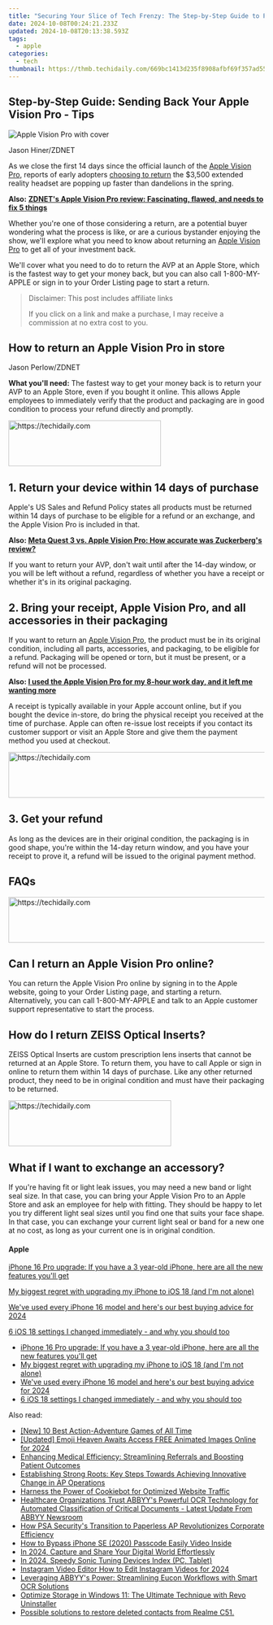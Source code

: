 ```yaml
---
title: "Securing Your Slice of Tech Frenzy: The Step-by-Step Guide to Preorder Apple Vision Pro"
date: 2024-10-08T00:24:21.233Z
updated: 2024-10-08T20:13:38.593Z
tags:
  - apple
categories:
  - tech
thumbnail: https://thmb.techidaily.com/669bc1413d235f8908afbf69f357ad5578fda1c3066e7cdb610eb41a93c8a8ff.jpeg
---
```


## Step-by-Step Guide: Sending Back Your Apple Vision Pro - Tips

![Apple Vision Pro with cover](https://www.zdnet.com/a/img/resize/9b2ae29df542f18c60b5207748bf5aefa4ddf22a/2024/02/06/46b13d3c-4006-454f-831d-63e5ff2034fa/vision-pro-with-cover.jpg?auto=webp&width=1280)

Jason Hiner/ZDNET

As we close the first 14 days since the official launch of the [Apple Vision Pro](https://apple.sjv.io/c/159047/435031/7613?&sharedid=zdnet&partnerpropertyid=1980086&u=https%3A%2F%2Fwww.apple.com%2Fshop%2Fbuy-vision%2Fapple-vision-pro&subId1=zd-%5F%5FCOM%5FCLICK%5FID%5F%5F-dtp), reports of early adopters [choosing to return](https://www.zdnet.com/article/7-reasons-why-people-are-returning-apple-vision-pro-according-to-reddit/) the $3,500 extended reality headset are popping up faster than dandelions in the spring. 

**Also:** [**ZDNET's Apple Vision Pro review: Fascinating, flawed, and needs to fix 5 things**](https://www.zdnet.com/article/apple-vision-pro-review/)

Whether you're one of those considering a return, are a potential buyer wondering what the process is like, or are a curious bystander enjoying the show, we'll explore what you need to know about returning an [Apple Vision Pro](https://www.zdnet.com/article/10-reasons-the-apple-vision-pro-is-secretly-brilliant/) to get all of your investment back. 

We'll cover what you need to do to return the AVP at an Apple Store, which is the fastest way to get your money back, but you can also call 1-800-MY-APPLE or sign in to your Order Listing page to start a return.

>  Disclaimer: This post includes affiliate links
>
>  If you click on a link and make a purchase, I may receive a commission at no extra cost to you.
>

## How to return an Apple Vision Pro in store

Jason Perlow/ZDNET

**What you'll need:** The fastest way to get your money back is to return your AVP to an Apple Store, even if you bought it online. This allows Apple employees to immediately verify that the product and packaging are in good condition to process your refund directly and promptly.

<!-- affiliate ads begin -->
<a href="https://aligracehair.sjv.io/c/5597632/1934254/19272" target="_top" id="1934254">
  <img src="//a.impactradius-go.com/display-ad/19272-1934254" border="0" alt="https://techidaily.com" width="300" height="90"/>
</a>
<img height="0" width="0" src="https://aligracehair.sjv.io/i/5597632/1934254/19272" style="position:absolute;visibility:hidden;" border="0" />
<!-- affiliate ads end -->

## 1\. Return your device within 14 days of purchase

Apple's US Sales and Refund Policy states all products must be returned within 14 days of purchase to be eligible for a refund or an exchange, and the Apple Vision Pro is included in that. 

**Also: [Meta Quest 3 vs. Apple Vision Pro: How accurate was Zuckerberg's review?](https://www.zdnet.com/article/meta-quest-3-vs-apple-vision-pro/)**

If you want to return your AVP, don't wait until after the 14-day window, or you will be left without a refund, regardless of whether you have a receipt or whether it's in its original packaging.

## 2\. Bring your receipt, Apple Vision Pro, and all accessories in their packaging

If you want to return an [Apple Vision Pro](https://www.zdnet.com/article/an-apple-store-employee-gave-me-a-surprising-reason-to-love-the-vision-pro/), the product must be in its original condition, including all parts, accessories, and packaging, to be eligible for a refund. Packaging will be opened or torn, but it must be present, or a refund will not be processed. 

**Also: [I used the Apple Vision Pro for my 8-hour work day, and it left me wanting more](https://www.zdnet.com/article/i-used-the-apple-vision-pro-for-my-8-hour-work-day-and-it-left-me-wanting-more/)**

A receipt is typically available in your Apple account online, but if you bought the device in-store, do bring the physical receipt you received at the time of purchase. Apple can often re-issue lost receipts if you contact its customer support or visit an Apple Store and give them the payment method you used at checkout. 

<!-- affiliate ads begin -->
<a href="https://appsumo.8odi.net/c/5597632/2100533/7443" target="_top" id="2100533">
  <img src="//a.impactradius-go.com/display-ad/7443-2100533" border="0" alt="https://techidaily.com" width="728" height="90"/>
</a>
<img height="0" width="0" src="https://appsumo.8odi.net/i/5597632/2100533/7443" style="position:absolute;visibility:hidden;" border="0" />
<!-- affiliate ads end -->

## 3\. Get your refund

As long as the devices are in their original condition, the packaging is in good shape, you're within the 14-day return window, and you have your receipt to prove it, a refund will be issued to the original payment method. 

## FAQs

<!-- affiliate ads begin -->
<a href="https://appsumo.8odi.net/c/5597632/2043618/7443" target="_top" id="2043618">
  <img src="//a.impactradius-go.com/display-ad/7443-2043618" border="0" alt="https://techidaily.com" width="728" height="90"/>
</a>
<img height="0" width="0" src="https://appsumo.8odi.net/i/5597632/2043618/7443" style="position:absolute;visibility:hidden;" border="0" />
<!-- affiliate ads end -->

## Can I return an Apple Vision Pro online?

You can return the Apple Vision Pro online by signing in to the Apple website, going to your Order Listing page, and starting a return. Alternatively, you can call 1-800-MY-APPLE and talk to an Apple customer support representative to start the process. 

## How do I return ZEISS Optical Inserts?

ZEISS Optical Inserts are custom prescription lens inserts that cannot be returned at an Apple Store. To return them, you have to call Apple or sign in online to return them within 14 days of purchase. Like any other returned product, they need to be in original condition and must have their packaging to be returned. 

<!-- affiliate ads begin -->
<a href="https://aligracehair.sjv.io/c/5597632/2135371/19272" target="_top" id="2135371">
  <img src="//a.impactradius-go.com/display-ad/19272-2135371" border="0" alt="https://techidaily.com" width="320" height="90"/>
</a>
<img height="0" width="0" src="https://aligracehair.sjv.io/i/5597632/2135371/19272" style="position:absolute;visibility:hidden;" border="0" />
<!-- affiliate ads end -->

## What if I want to exchange an accessory?

If you're having fit or light leak issues, you may need a new band or light seal size. In that case, you can bring your Apple Vision Pro to an Apple Store and ask an employee for help with fitting. They should be happy to let you try different light seal sizes until you find one that suits your face shape. In that case, you can exchange your current light seal or band for a new one at no cost, as long as your current one is in original condition. 

#### Apple

[iPhone 16 Pro upgrade: If you have a 3 year-old iPhone, here are all the new features you'll get](https://www.zdnet.com/article/iphone-16-pro-and-pro-max-hands-on/ "iPhone 16 Pro upgrade: If you have a 3 year-old iPhone, here are all the new features you'll get")

[My biggest regret with upgrading my iPhone to iOS 18 (and I'm not alone)](https://www.zdnet.com/article/my-biggest-regret-with-upgrading-my-iphone-to-ios-18-and-im-not-alone/ "My biggest regret with upgrading my iPhone to iOS 18 (and I'm not alone)")

[We've used every iPhone 16 model and here's our best buying advice for 2024](https://www.zdnet.com/article/iphone-16-pro-max-buying-advice-2024/ "We've used every iPhone 16 model and here's our best buying advice for 2024")

[6 iOS 18 settings I changed immediately - and why you should too](https://www.zdnet.com/article/6-ios-18-settings-i-changed-immediately-and-why-you-should-too/ "6 iOS 18 settings I changed immediately - and why you should too")

* [iPhone 16 Pro upgrade: If you have a 3 year-old iPhone, here are all the new features you'll get](https://www.zdnet.com/article/iphone-16-pro-and-pro-max-hands-on/ "iPhone 16 Pro upgrade: If you have a 3 year-old iPhone, here are all the new features you'll get")
* [My biggest regret with upgrading my iPhone to iOS 18 (and I'm not alone)](https://www.zdnet.com/article/my-biggest-regret-with-upgrading-my-iphone-to-ios-18-and-im-not-alone/ "My biggest regret with upgrading my iPhone to iOS 18 (and I'm not alone)")
* [We've used every iPhone 16 model and here's our best buying advice for 2024](https://www.zdnet.com/article/iphone-16-pro-max-buying-advice-2024/ "We've used every iPhone 16 model and here's our best buying advice for 2024")
* [6 iOS 18 settings I changed immediately - and why you should too](https://www.zdnet.com/article/6-ios-18-settings-i-changed-immediately-and-why-you-should-too/ "6 iOS 18 settings I changed immediately - and why you should too")

<ins class="adsbygoogle"
     style="display:block"
     data-ad-format="autorelaxed"
     data-ad-client="ca-pub-7571918770474297"
     data-ad-slot="1223367746"></ins>

<ins class="adsbygoogle"
     style="display:block"
     data-ad-client="ca-pub-7571918770474297"
     data-ad-slot="8358498916"
     data-ad-format="auto"
     data-full-width-responsive="true"></ins>

<span class="atpl-alsoreadstyle">Also read:</span>
<div><ul>
<li><a href="https://screen-mirroring-recording.techidaily.com/new-10-best-action-adventure-games-of-all-time/"><u>[New] 10 Best Action-Adventure Games of All Time</u></a></li>
<li><a href="https://discord-videos.techidaily.com/updated-emoji-heaven-awaits-access-free-animated-images-online-for-2024/"><u>[Updated] Emoji Heaven Awaits Access FREE Animated Images Online for 2024</u></a></li>
<li><a href="https://some-tips.techidaily.com/enhancing-medical-efficiency-streamlining-referrals-and-boosting-patient-outcomes/"><u>Enhancing Medical Efficiency: Streamlining Referrals and Boosting Patient Outcomes</u></a></li>
<li><a href="https://some-tips.techidaily.com/establishing-strong-roots-key-steps-towards-achieving-innovative-change-in-ap-operations/"><u>Establishing Strong Roots: Key Steps Towards Achieving Innovative Change in AP Operations</u></a></li>
<li><a href="https://some-tips.techidaily.com/harness-the-power-of-cookiebot-for-optimized-website-traffic/"><u>Harness the Power of Cookiebot for Optimized Website Traffic</u></a></li>
<li><a href="https://some-tips.techidaily.com/healthcare-organizations-trust-abbyys-powerful-ocr-technology-for-automated-classification-of-critical-documents-latest-update-from-abbyy-newsroom/"><u>Healthcare Organizations Trust ABBYY's Powerful OCR Technology for Automated Classification of Critical Documents - Latest Update From ABBYY Newsroom</u></a></li>
<li><a href="https://some-tips.techidaily.com/how-psa-securitys-transition-to-paperless-ap-revolutionizes-corporate-efficiency/"><u>How PSA Security's Transition to Paperless AP Revolutionizes Corporate Efficiency</u></a></li>
<li><a href="https://ios-unlock.techidaily.com/how-to-bypass-iphone-se-2020-passcode-easily-video-inside-by-drfone-ios/"><u>How to Bypass iPhone SE (2020) Passcode Easily Video Inside</u></a></li>
<li><a href="https://screen-activity-recording.techidaily.com/in-2024-capture-and-share-your-digital-world-effortlessly/"><u>In 2024, Capture and Share Your Digital World Effortlessly</u></a></li>
<li><a href="https://fox-glue.techidaily.com/in-2024-speedy-sonic-tuning-devices-index-pc-tablet/"><u>In 2024, Speedy Sonic Tuning Devices Index (PC, Tablet)</u></a></li>
<li><a href="https://instagram-videos.techidaily.com/instagram-video-editor-how-to-edit-instagram-videos-for-2024/"><u>Instagram Video Editor How to Edit Instagram Videos for 2024</u></a></li>
<li><a href="https://some-tips.techidaily.com/leveraging-abbyys-power-streamlining-eucon-workflows-with-smart-ocr-solutions/"><u>Leveraging ABBYY's Power: Streamlining Eucon Workflows with Smart OCR Solutions</u></a></li>
<li><a href="https://win-forum.techidaily.com/optimize-storage-in-windows-11-the-ultimate-technique-with-revo-uninstaller/"><u>Optimize Storage in Windows 11: The Ultimate Technique with Revo Uninstaller</u></a></li>
<li><a href="https://review-topics.techidaily.com/possible-solutions-to-restore-deleted-contacts-from-realme-c51-by-fonelab-android-recover-contacts/"><u>Possible solutions to restore deleted contacts from Realme C51.</u></a></li>
</ul></div>

